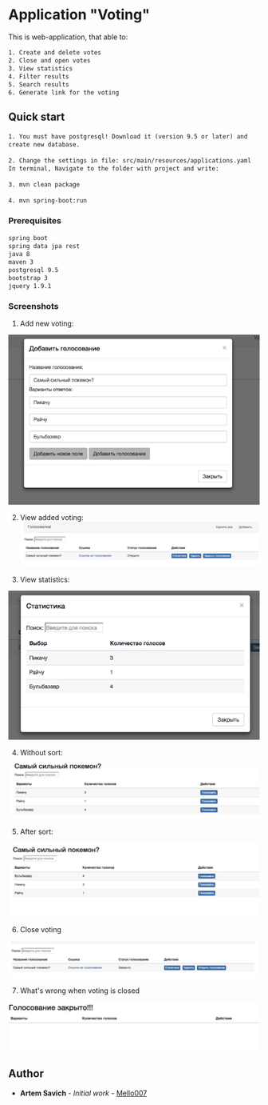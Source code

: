 # Application "Voting"

This is web-application, that able to:
```
1. Create and delete votes
2. Close and open votes
3. View statistics
4. Filter results
5. Search results
6. Generate link for the voting
```

## Quick start

```
1. You must have postgresql! Download it (version 9.5 or later) and create new database. 

2. Change the settings in file: src/main/resources/applications.yaml
In terminal, Navigate to the folder with project and write: 

3. mvn clean package

4. mvn spring-boot:run
```




### Prerequisites


```
spring boot
spring data jpa rest
java 8
maven 3
postgresql 9.5
bootstrap 3
jquery 1.9.1
```


### Screenshots

1. Add new voting:

![Alt text](https://raw.githubusercontent.com/Mello007/vote-service/master/screenshots/add%20new%20voting.png "Without sort")

2. View added voting:
![Alt text](https://raw.githubusercontent.com/Mello007/vote-service/master/screenshots/add%20new%20voting%20view.png "Without sort")


3. View statistics:

![Alt text](https://raw.githubusercontent.com/Mello007/vote-service/master/screenshots/view%20statistics.png "Without sort")


4. Without sort:

![Alt text](https://raw.githubusercontent.com/Mello007/vote-service/master/screenshots/without%20sort.png "Without sort")

5. After sort:

![Alt text](https://raw.githubusercontent.com/Mello007/vote-service/master/screenshots/after%20sort.png "Without sort")

6. Close voting

![Alt text](https://raw.githubusercontent.com/Mello007/vote-service/master/screenshots/close%20voting.png "Without sort")


7. What's wrong when voting is closed

![Alt text](https://raw.githubusercontent.com/Mello007/vote-service/master/screenshots/whats%20wrong%20when%20voting%20is%20closed.png "Without sort")

## Author

* **Artem Savich** - *Initial work* - [Mello007](https://github.com/Mello007)